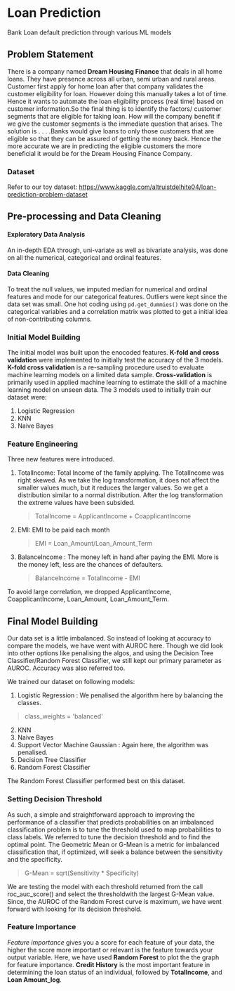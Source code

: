 # Loan Prediction
Bank Loan default prediction through various ML models

## Problem Statement 

There is a company named **Dream Housing Finance** that deals in all home loans. They have presence across
all urban, semi urban and rural areas. Customer first apply for home loan after that company validates the
customer eligibility for loan. However doing this manually takes a lot of time. Hence it wants to automate the
loan eligibility process (real time) based on customer information.So the final thing is to identify the factors/
customer segments that are eligible for taking loan. How will the company benefit if we give the customer
segments is the immediate question that arises. The solution is . . . .Banks would give loans to only those
customers that are eligible so that they can be assured of getting the money back. Hence the more accurate
we are in predicting the eligible customers the more beneficial it would be for the Dream Housing Finance
Company.

### Dataset

Refer to our toy dataset: https://www.kaggle.com/altruistdelhite04/loan-prediction-problem-dataset

## Pre-processing and Data Cleaning

#### Exploratory Data Analysis

An in-depth EDA through, uni-variate as well as bivariate analysis, was done on all the numerical, categorical and ordinal features.

#### Data Cleaning

To treat the null values, we imputed median for numerical and ordinal features and mode for our categorical features.
Outliers were kept since the data set was small. 
One hot coding using ```pd.get_dummies()``` was done on the categorical variables and a correlation matrix was plotted to get a initial idea of non-contributing columns.

### Initial Model Building
The initial model was built upon the enocoded features. **K-fold and  cross validation** were implemented to iniitially test the accuracy of the 3 models. **K-fold cross validation** is a re-sampling procedure used to evaluate machine learning models on a limited data sample. **Cross-validation** is primarily used in applied machine learning to estimate the skill of a
machine learning model on unseen data. The 3 models used to initially train our dataset were:

1. Logistic Regression
2. KNN
3. Naive Bayes

### Feature Engineering

Three new features were introduced.

1. TotalIncome: Total Income of the family applying. The TotalIncome was right skewed. As we take the log transformation, it does not affect the smaller values much, but it reduces the larger values. So we get a distribution similar to a normal distribution. After the log transformation the extreme values have been subsided. 

    > TotalIncome = ApplicantIncome + CoapplicantIncome
    
    
2. EMI: EMI to be paid each month 
    > EMI = Loan_Amount/Loan_Amount_Term
    
3. BalanceIncome : The money left in hand after paying the EMI. More is the money left, less are the chances of defaulters.

    > BalanceIncome = TotalIncome - EMI
   
To avoid large correlation, we dropped ApplicantIncome, CoapplicantIncome, Loan_Amount, Loan_Amount_Term.

## Final Model Building

Our data set is a little imbalanced. So instead of looking at accuracy to compare the models, we have went with AUROC here. Though we did look into other options like penalising the algos, and using the Decision Tree Classifier/Random Forest Classifier, we still kept our primary parameter as AUROC. Accuracy was also referred too. 

We trained our dataset on following models:

1. Logistic Regression :  We penalised the algorithm here by balancing the classes. 

> class_weights = 'balanced'

2. KNN
3. Naive Bayes
4. Support Vector Machine Gaussian : Again here, the algorithm was penalised. 
5. Decision Tree Classifier
6. Random Forest Classifier

The Random Forest Classifier performed best on this dataset. 

### Setting Decision Threshold

As such, a simple and straightforward approach to improving the performance of a classifier that predicts probabilities on an imbalanced classification problem is to tune the threshold used to map probabilities to class labels. We referred to tune the decision threshold and to find the optimal point.
The Geometric Mean or G-Mean is a metric for imbalanced classification that, if optimized, will seek a balance between the sensitivity and the specificity.

> G-Mean = sqrt(Sensitivity * Specificity)

We are testing the model with each threshold returned from the call roc_auc_score() and select the thresholdwith the largest G-Mean value.
Since, the AUROC of the Random Forest curve is maximum, we have went forward with looking for its decision threshold.

### Feature Importance

*Feature importance* gives you a score for each feature of your data, the higher the score more important or relevant is the feature towards your output variable. Here, we have used **Random Forest** to plot the the graph for feature importance. **Credit History** is the most important feature in determining the loan status of an individual, followed by **TotalIncome**, and **Loan Amount_log**. 
